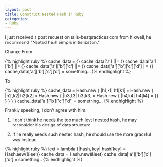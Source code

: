 ```yaml
---
layout: post
title: Construct Nested Hash in Ruby
categories:
- Ruby
---
```

I just received a post request on rails-bestpractices.com from hlxwell, he recommend "Nested hash simple initialization."

Change From

{% highlight ruby %}
cache_data = {}
cache_data['a'] ||= {}
cache_data['a']['b'] ||= {}
cache_data['a']['b']['c'] ||= {}
cache_data['a']['b']['c']['d'] ||= {}
cache_data['a']['b']['c']['d'] = something...
{% endhighlight %}

To

{% highlight ruby %}
cache_data = Hash.new { |h1,k1| h1[k1] = Hash.new { |h2,k2| h2[k2] = Hash.new { |h3,k3| h3[k3] = Hash.new { |h4,k4| h4[k4] = {} } } } }
cache_data['a']['b']['c']['d'] = something...
{% endhighlight %}

Frankly speeking, I don't agree with him.

1. I don't think he needs the too much level nested hash, he may reconsider his design of data structure.

2. If he really needs such nested hash, he should use the more graceful way instead

{% highlight ruby %}
leet = lambda {|hash, key| hash[key] = Hash.new(&leet)}
cache_data = Hash.new(&leet)
cache_data['a']['b']['c']['d'] = something..
{% endhighlight %}

